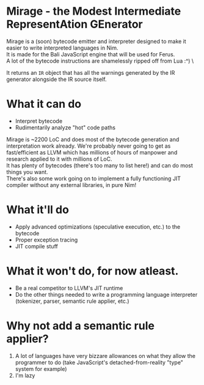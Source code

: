 # Mirage - the **M**odest **I**ntermediate **R**epresent**A**tion **GE**nerator
Mirage is a (soon) bytecode emitter and interpreter designed to make it easier to write interpreted languages in Nim. \
It is made for the Bali JavaScript engine that will be used for Ferus. \
A lot of the bytecode instructions are shamelessly ripped off from Lua :^) \

It returns an `IR` object that has all the warnings generated by the IR generator alongside the IR source itself.

# What it can do
- Interpret bytecode
- Rudimentarily analyze "hot" code paths

Mirage is ~2200 LoC and does most of the bytecode generation and interpretation work already. We're probably never going to get as fast/efficient as LLVM which has millions of hours of manpower and research applied to it with millions of LoC. \
It has plenty of bytecodes (there's too many to list here!) and can do most things you want. \
There's also some work going on to implement a fully functioning JIT compiler without any external libraries, in pure Nim!

# What it'll do
- Apply advanced optimizations (speculative execution, etc.) to the bytecode
- Proper exception tracing
- JIT compile stuff

# What it won't do, for now atleast.
- Be a real competitor to LLVM's JIT runtime
- Do the other things needed to write a programming language interpreter (tokenizer, parser, semantic rule applier, etc.)

# Why not add a semantic rule applier?
1. A lot of languages have very bizzare allowances on what they allow the programmer to do (take JavaScript's detached-from-reality "type" system for example)
2. I'm lazy
